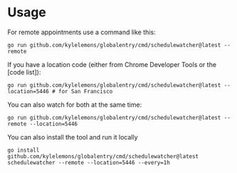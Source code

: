 # Usage

For remote appointments use a command like this:

```shell
go run github.com/kylelemons/globalentry/cmd/schedulewatcher@latest --remote
```

If you have a location code (either from Chrome Developer Tools or the [code list]):

```shell
go run github.com/kylelemons/globalentry/cmd/schedulewatcher@latest --location=5446 # for San Francisco
```

You can also watch for both at the same time:

```shell
go run github.com/kylelemons/globalentry/cmd/schedulewatcher@latest --remote --location=5446
```

You can also install the tool and run it locally

```shell
go install github.com/kylelemons/globalentry/cmd/schedulewatcher@latest
schedulewatcher --remote --location=5446 --every=1h
```